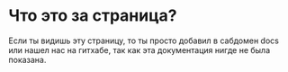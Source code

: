 # Что это за страница?

Если ты видишь эту страницу, то ты просто добавил в сабдомен docs или нашел нас на гитхабе, так как эта документация нигде не была показана. 

